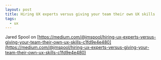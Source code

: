 ```yaml
---
layout: post
title: Hiring UX experts versus giving your team their own UX skills
tags:
  - ux
---
```


Jared Spool on [https://medium.com/@jmspool/hiring-ux-experts-versus-giving-your-team-their-own-ux-skills-c1fd9e4e480](https://medium.com/@jmspool/hiring-ux-experts-versus-giving-your-team-their-own-ux-skills-c1fd9e4e480)
